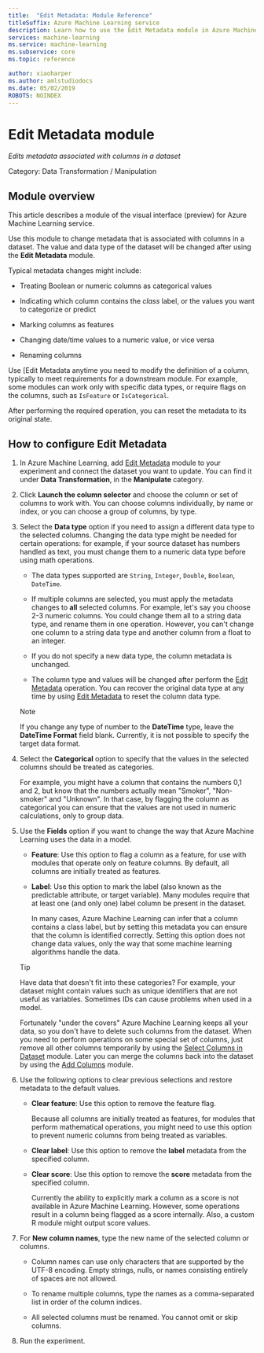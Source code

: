 ```yaml
---
title:  "Edit Metadata: Module Reference"
titleSuffix: Azure Machine Learning service
description: Learn how to use the Edit Metadata module in Azure Machine Learning service to change metadata that is associated with columns in a dataset.
services: machine-learning
ms.service: machine-learning
ms.subservice: core
ms.topic: reference

author: xiaoharper
ms.author: amlstudiodocs
ms.date: 05/02/2019
ROBOTS: NOINDEX
---
```

# Edit Metadata module

*Edits metadata associated with columns in a dataset*  
  
 Category: Data Transformation / Manipulation 
  
## Module overview  

This article describes a module of the visual interface (preview) for Azure Machine Learning service.

Use this module to change metadata that is associated with columns in a dataset. The value and data type of the dataset will be changed after using the **Edit Metadata** module. 
 
Typical metadata changes might include:
  
+ Treating Boolean or numeric columns as categorical values  
  
+ Indicating which column contains the *class* label, or the values you want to categorize or predict  
  
+ Marking columns as features
  
+ Changing date/time values to a numeric value, or vice versa  
  
+ Renaming columns
  
 Use [Edit Metadata anytime you need to modify the definition of a column, typically to meet requirements for a downstream module. For example, some modules can work only with specific data types, or require flags on the columns, such as `IsFeature` or `IsCategorical`.  
  
 After performing the required operation, you can reset the metadata to its original state. 
  
##  How to configure Edit Metadata
  
1.  In Azure Machine Learning, add [Edit Metadata](./edit-metadata.md) module to your experiment and connect the dataset you want to update. You can find it under **Data Transformation**, in the **Manipulate** category.
  
2.  Click **Launch the column selector** and choose the column or set of columns to work with. You can choose columns individually, by name or index, or you can choose a group of columns, by type.  
  
3.  Select the **Data type** option if you need to assign a different data type to the selected columns. Changing the data type might be needed for certain operations: for example, if your source dataset has numbers handled as text, you must change them to a numeric data type before using math operations. 

    + The data types supported are `String`, `Integer`, `Double`, `Boolean`, `DateTime`. 

    + If multiple columns are selected, you must apply the metadata changes to **all** selected columns. For example, let's say you choose 2-3 numeric columns. You could change them all to a string data type, and rename them in one operation. However, you can't change one column to a string data type and another column from a float to an integer.
  
    + If you do not specify a new data type, the column metadata is unchanged. 
    
    + The column type and values will be changed after perform the [Edit Metadata](./edit-metadata.md) operation. You can recover the original data type at any time by using [Edit Metadata](./edit-metadata.md) to reset the column data type.  

    > [!NOTE]
    > If you change any type of number to the **DateTime** type, leave the **DateTime Format** field blank. Currently, it is not possible to specify the target data format.  

      
4.  Select the **Categorical** option to specify that the values in the selected columns should be treated as categories. 

    For example, you might have a column that contains the numbers 0,1 and 2, but know that the numbers actually mean "Smoker", "Non-smoker" and "Unknown". In that case, by flagging the column as categorical you can ensure that the values are not used in numeric calculations, only to group data. 
  
5.  Use the **Fields** option if you want to change the way that Azure Machine Learning uses the data in a model.

    + **Feature**: Use this option to flag a column as a feature, for use with modules that operate only on feature columns. By default, all columns are initially treated as features.  
  
    + **Label**: Use this option to mark the label (also known as the predictable attribute, or target variable). Many modules require that at least one (and only one) label column be present in the dataset. 
    
        In many cases, Azure Machine Learning can infer that a column contains a class label, but by setting this metadata you can ensure that the column is identified correctly. Setting this option does not change data values, only the way that some machine learning algorithms handle the data.
  

  
    > [!TIP]
    >  Have data that doesn't fit into these categories?  For example, your dataset might contain values such as unique identifiers that are not useful as variables. Sometimes IDs can cause problems when used in a model. 
    >   
    >  Fortunately "under the covers" Azure Machine Learning keeps all your data, so you don't have to delete such columns from the dataset. When you need to perform operations on some special set of columns, just remove all other columns temporarily by using the [Select Columns in Dataset](./select-columns-in-dataset.md) module. Later you can merge the columns back into the dataset by using the [Add Columns](./add-columns.md) module.  
  
6. Use the following options to clear previous selections and restore metadata to the default values.  
  
    + **Clear feature**: Use this option to remove the feature flag.  
  
         Because all columns are initially treated as features, for modules that perform mathematical operations, you might need to use this option to prevent numeric columns from being treated as variables.
  
    + **Clear label**: Use this option to remove the **label** metadata from the specified column.  
  
    + **Clear score**: Use this option to remove the **score** metadata from the specified column.  
  
         Currently the ability to explicitly mark a column as a score is not available in Azure Machine Learning. However, some operations result in a column being flagged as a score internally. Also, a custom R module might output score values.
  
  
7.  For **New column names**, type the new name of the selected column or columns.  
  
    + Column names can use only characters that are supported by the UTF-8 encoding. Empty strings, nulls, or names consisting entirely of spaces are not allowed.  
  
    + To rename multiple columns, type the names as a comma-separated list in order of the column indices.  
  
    + All selected columns must be renamed. You cannot omit or skip columns.  
  
  
8.  Run the experiment.  